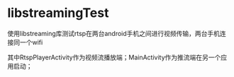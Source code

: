 # libstreamingTest
使用libstreaming库测试rtsp在两台android手机之间进行视频传输，两台手机连接同一个wifi

其中RtspPlayerActivity作为视频流播放端；MainActivity作为推流端在另一个应用启动；

